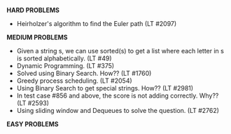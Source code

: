 **HARD PROBLEMS**
- Heirholzer's algorithm to find the Euler path (LT #2097)

**MEDIUM PROBLEMS**
- Given a string s, we can use sorted(s) to get a list where each letter in s is sorted alphabetically. (LT #49)
- Dynamic Programming. (LT #375)
- Solved using Binary Search. How?? (LT #1760)
- Greedy process scheduling. (LT #2054)
- Using Binary Search to get special strings. How?? (LT #2981)
- In test case #856 and above, the score is not adding correctly. Why?? (LT #2593)
- Using sliding window and Dequeues to solve the question. (LT #2762)

**EASY PROBLEMS**

